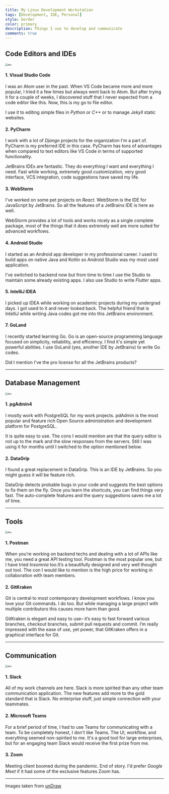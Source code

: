 ```yaml
---
title: My Linux Development Workstation
tags: [Development, IDE, Personal]
style: border
color: primary
description: Things I use to develop and communicate
comments: true
---
```




## Code Editors and IDEs
<img src="../assets/img/blog/linux-workstation/dev.png" alt="dev" style="zoom:50%;" />

#### 1. Visual Studio Code

I was an Atom user in the past. When VS Code became more and more popular, I tried it a few times but always went back to Atom. But after trying it for a couple of weeks, I discovered stuff that I never expected from a code editor like this. 
Now, this is my go to file editor. 

I use it to editing simple files in *Python* or *C++* or to manage *Jekyll* static websites.

#### 2. PyCharm

I work with a lot of *Django* projects for the organization I'm a part of. PyCharm is my preferred IDE in this case. PyCharm has tons of advantages when compared to text editors like VS Code in terms of supported functionality.

JetBrains IDEs are fantastic. They do everything I want and everything I need. Fast while working, extremely good customization, very good interface, VCS integration, code suggestions have saved my life.

#### 3. WebStorm

I've worked on some pet projects on *React*. WebStorm is the IDE for JavaScript by JetBrains. So all the features of a JetBrains IDE is here as well.

WebStorm provides a lot of tools and works nicely as a single complete package, most of the things that it does extremely well are more suited for advanced workflows.

#### 4. Android Studio

I started as an Android app developer in my professional career. I used to build apps on native Java and Kotlin so Android Studio was my most used application.

I've switched to backend now but from time to time I use the Studio to maintain some already existing apps. I also use Studio to write *Flutter* apps.

#### 5. IntelliJ IDEA

I picked up IDEA while working on academic projects during my undergrad days. I got used to it and never looked back. The helpful friend that is IntelliJ while writing Java codes got me into this JetBrains environment.

#### 7. GoLand

I recently started learning Go. Go is an open-source programming language focused on simplicity, reliability, and efficiency. I find it's simple yet powerful abilities. I use GoLand (yes, another IDE by JetBrains) to write Go codes.

Did I mention I've the pro license for all the JetBrains products?

---

## Database Management  
<img src="../assets/img/blog/linux-workstation/db.png" alt="dev" style="zoom:50%;" />

#### 1. pgAdmin4

I mostly work with PostgreSQL for my work projects. pdAdmin is the most popular and feature rich Open Source administration and development platform for PostgreSQL.

It is quite easy to use. The cons I would mention are that the query editor is not up to the mark and the slow responses from the servers. Still I was using it for months until I switched to the option mentioned below.

#### 2. DataGrip

I found a great replacement in DataGrip. This is an IDE by JetBrains. So you might guess it will be feature rich. 

DataGrip detects probable bugs in your code and suggests the best options to fix them on the fly. Once you learn the shortcuts, you can find things very fast. The auto-complete features and the query suggestions saves me a lot of time.

---

## Tools
<img src="../assets/img/blog/linux-workstation/tool.png" alt="dev" style="zoom:50%;" />

#### 1. Postman

When you’re working on backend techs and dealing with a lot of APIs like me, you need a great API testing tool. 
Postman is the most popular one, but I have tried *Insomnia* too.It’s a beautifully designed and very well thought out tool.
The con I would like to mention is the high price for working in collaboration with team members.

#### 2. GitKraken

Git is central to most contemporary development workflows. I know you love your Git commands. I do too.
But while managing a large project with multiple contributors this causes more harm than good. 

GitKraken is elegant and easy to use– it’s easy to fast forward various branches, checkout branches, submit pull requests and commit. I’m really impressed with the ease of use, yet power, that GitKraken offers in a graphical interface for Git.

---

## Communication
<img src="../assets/img/blog/linux-workstation/comm.png" alt="dev" style="zoom:50%;" />

#### 1. Slack

All of my work channels are here. Slack is more spirited than any other team communication application.
The new features add more to the gold standard that is Slack. No enterprise stuff, just simple connection with your teammates.

#### 2. Microsoft Teams

For a brief period of time, I had to use Teams for communicating with a team. To be completely honest, I don't like Teams.
The UI, workflow, and everything seemed non-spirited to me. It's a good tool for large enterprises, but for an engaging team Slack would receive the first prize from me.

#### 3. Zoom

Meeting client boomed during the pandemic. End of story. 
I'd prefer *Google Meet* if it had some of the exclusive features Zoom has.

---

Images taken from [unDraw](https://undraw.co/)
